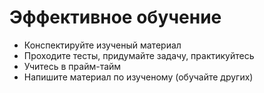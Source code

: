 # Эффективное обучение

- Конспектируйте изученый материал
- Проходите тесты, придумайте задачу, практикуйтесь
- Учитесь в прайм-тайм
- Напишите материал по изученому (обучайте других)
